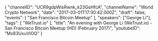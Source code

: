 {
    "channelID": "UCR9gdpWisRwnk_k23GsHfcA",
    "channelName": "World Crypto Network",
    "date": "2017-03-01T17:30:42.000Z",
    "draft": false,
    "events": [
        "San Francisco Bitcoin Meetup"
    ],
    "speakers": ["George Li"],
    "tags": [
        "WeTrust.io"
    ],
    "title": "An evening with George Li (WeTrust.io) - San Francisco Bitcoin Meetup (HD) (February 2017)",
    "youtubeID": "Mx83UxuVIOQ"
}
